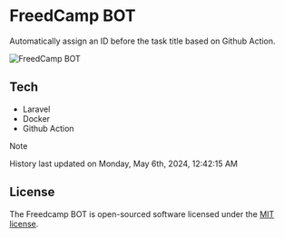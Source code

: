 # FreedCamp BOT

Automatically assign an ID before the task title based on Github Action.

![FreedCamp BOT](https://repository-images.githubusercontent.com/737932867/7d34798b-2680-471c-b089-a78a718d3d6a)

## Tech

- Laravel
- Docker
- Github Action

> [!NOTE]  
> History last updated on Monday, May 6th, 2024, 12:42:15 AM

## License

The Freedcamp BOT is open-sourced software licensed under the [MIT license](https://opensource.org/licenses/MIT).
